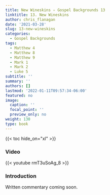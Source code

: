 ```yaml
---
title: New Wineskins ✧ Gospel Backgrounds 13
linktitle: 13. New Wineskins
author: chris_flanagan
date: '2021-03-28'
slug: 13-new-wineskins
categories:
  - Gospel Backgrounds
tags:
  - Matthew 4
  - Matthew 8
  - Matthew 9
  - Mark 1
  - Mark 2
  - Luke 5
subtitle: ''
summary: ''
authors: []
lastmod: '2022-01-11T09:57:34-06:00'
featured: no
image:
  caption: ''
  focal_point: ''
  preview_only: no
weight: 130
type: book
---
```


{{< toc hide_on="xl" >}}

### Video

{{< youtube rmT3uSoAg_8 >}}



### Introduction 

Written commentary coming soon.
